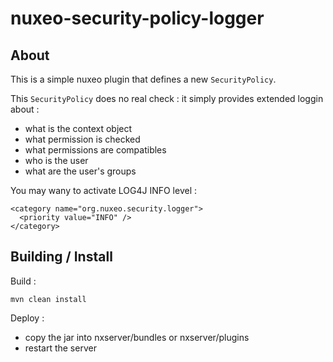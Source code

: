 nuxeo-security-policy-logger
============================


## About

This is a simple nuxeo plugin that defines a new `SecurityPolicy`.

This `SecurityPolicy` does no real check : it simply provides extended loggin about :

 - what is the context object
 - what permission is checked
 - what permissions are compatibles
 - who is the user
 - what are the user's groups

You may wany to activate LOG4J INFO level :

    <category name="org.nuxeo.security.logger">
      <priority value="INFO" />
    </category>

  
## Building / Install

Build : 

    mvn clean install

Deploy :

 - copy the jar into nxserver/bundles or nxserver/plugins
 - restart the server



